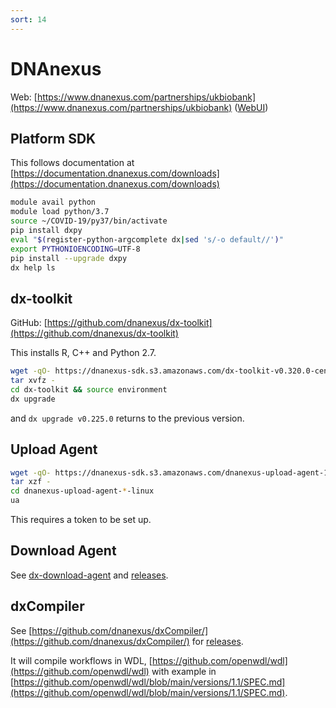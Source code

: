 ```yaml
---
sort: 14
---
```


# DNAnexus

Web: [https://www.dnanexus.com/partnerships/ukbiobank](https://www.dnanexus.com/partnerships/ukbiobank) ([WebUI](https://platform.dnanexus.com/login))

## Platform SDK

This follows documentation at [https://documentation.dnanexus.com/downloads](https://documentation.dnanexus.com/downloads)

```bash
module avail python
module load python/3.7
source ~/COVID-19/py37/bin/activate
pip install dxpy
eval "$(register-python-argcomplete dx|sed 's/-o default//')"
export PYTHONIOENCODING=UTF-8
pip install --upgrade dxpy
dx help ls
```

## dx-toolkit

GitHub: [https://github.com/dnanexus/dx-toolkit](https://github.com/dnanexus/dx-toolkit)

This installs R, C++ and Python 2.7.

```bash
wget -qO- https://dnanexus-sdk.s3.amazonaws.com/dx-toolkit-v0.320.0-centos-amd64.tar.gz | \
tar xvfz -
cd dx-toolkit && source environment
dx upgrade
```

and `dx upgrade v0.225.0` returns to the previous version.

## Upload Agent

```bash
wget -qO- https://dnanexus-sdk.s3.amazonaws.com/dnanexus-upload-agent-1.5.33-linux.tar.gz | \
tar xzf -
cd dnanexus-upload-agent-*-linux
ua
```

This requires a token to be set up.

## Download Agent

See [dx-download-agent](https://github.com/dnanexus/dxda/blob/master/README.md) and [releases](https://github.com/dnanexus/dxda/releases).

## dxCompiler

See [https://github.com/dnanexus/dxCompiler/](https://github.com/dnanexus/dxCompiler/) for [releases](https://github.com/dnanexus/dxCompiler/releases).

It will compile workflows in WDL, [https://github.com/openwdl/wdl](https://github.com/openwdl/wdl) with example in [https://github.com/openwdl/wdl/blob/main/versions/1.1/SPEC.md](https://github.com/openwdl/wdl/blob/main/versions/1.1/SPEC.md).
